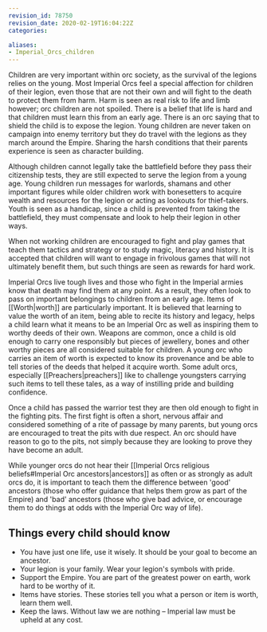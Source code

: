 ```yaml
---
revision_id: 78750
revision_date: 2020-02-19T16:04:22Z
categories:

aliases:
- Imperial_Orcs_children
---
```



Children are very important within orc society, as the survival of the legions relies on the young. Most Imperial Orcs feel a special affection for children of their legion, even those that are not their own and will fight to the death to protect them from harm. Harm is seen as real risk to life and limb however; orc children are not spoiled. There is a belief that life is hard and that children must learn this from an early age. There is an orc saying that to shield the child is to expose the legion. Young children are never taken on campaign into enemy territory but they do travel with the legions as they march around the Empire. Sharing the harsh conditions that their parents experience is seen as character building. 

Although children cannot legally take the battlefield before they pass their citizenship tests, they are still expected to serve the legion from a young age. Young children run messages for warlords, shamans and other important figures while older children work with bonesetters to acquire wealth and resources for the legion or acting as lookouts for thief-takers. Youth is seen as a handicap, since a child is prevented from taking the battlefield, they must compensate and look to help their legion in other ways.

When not working children are encouraged to fight and play games that teach them tactics and strategy or to study magic, literacy and history. It is accepted that children will want to engage in frivolous games that will not ultimately benefit them, but such things are seen as rewards for hard work.

Imperial Orcs live tough lives and those who fight in the Imperial armies know that death may find them at any point. As a result, they often look to pass on important belongings to children from an early age. Items of [[Worth|worth]] are particularly important. It is believed that learning to value the worth of an item, being able to recite its history and legacy, helps a child learn what it means to be an Imperial Orc as well as inspiring them to worthy deeds of their own. Weapons are common, once a child is old enough to carry one responsibly but pieces of jewellery, bones and other worthy pieces are all considered suitable for children. A young orc who carries an item of worth is expected to know its provenance and be able to tell stories of the deeds that helped it acquire worth. Some adult orcs, especially [[Preachers|preachers]] like to challenge youngsters carrying such items to tell these tales, as a way of instilling pride and building confidence.

Once a child has passed the warrior test they are then old enough to fight in the fighting pits. The first fight is often a short, nervous affair and considered something of a rite of passage by many parents, but young orcs are encouraged to treat the pits with due respect. An orc should have reason to go to the pits, not simply because they are looking to prove they have become an adult.

While younger orcs do not hear their [[Imperial Orcs religious beliefs#Imperial Orc ancestors|ancestors]] as often or as strongly as adult orcs do, it is important to teach them the difference between 'good' ancestors (those who offer guidance that helps them grow as part of the Empire) and 'bad' ancestors (those who give bad advice, or encourage them to do things at odds with the Imperial Orc way of life).

## Things every child should know
* You have just one life, use it wisely. It should be your goal to become an ancestor.
* Your legion is your family. Wear your legion's symbols with pride.
* Support the Empire. You are part of the greatest power on earth, work hard to be worthy of it.
* Items have stories. These stories tell you what a person or item is worth, learn them well.
* Keep the laws. Without law we are nothing – Imperial law must be upheld at any cost.

